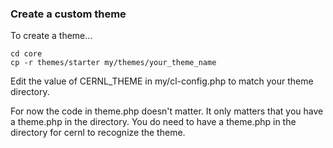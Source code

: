 ### Create a custom theme

To create a theme...

```
cd core
cp -r themes/starter my/themes/your_theme_name
```

Edit the value of CERNL_THEME in my/cl-config.php to match your theme directory.

For now the code in theme.php doesn't matter.  It only matters that you have
a theme.php in the directory.  You do need to have a theme.php in the directory
for cernl to recognize the theme.
